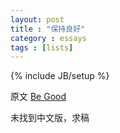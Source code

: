 ```yaml
---
layout: post
title : "保持良好"
category : essays
tags : [lists]
---
```

{% include JB/setup %}

原文 [Be Good](http://www.paulgraham.com/good.html)  

未找到中文版，求稿   
